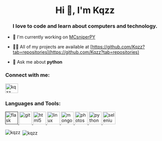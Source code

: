 <h1 align="center">Hi 👋, I'm Kqzz</h1>
<h3 align="center">I love to code and learn about computers and technology.</h3>

- 🔭 I'm currently working on [MCsniperPY](https://github.com/Kqzz/MCsniperPY)

- 👨‍💻 All of my projects are available at [https://github.com/Kqzz?tab=repositories](https://github.com/Kqzz?tab=repositories)

- 💬 Ask me about **python**

<p align="left">
<h3 align="left">Connect with me:</h3>
<a href="https://www.youtube.com/c/UCbuxrzqy-Xsbyx9Fq42oP_A" target="blank"><img align="center" src="https://cdn.jsdelivr.net/npm/simple-icons@3.0.1/icons/youtube.svg" alt="kqzz" height="30" width="40" /></a>
</p>

<h3 align="left">Languages and Tools:</h3>
<p align="left"> <a href="" target="_blank"> <img src="https://www.vectorlogo.zone/logos/pocoo_flask/pocoo_flask-icon.svg" alt="flask" width="40" height="40"/> </a> <a href="https://git-scm.com/" target="_blank"> <img src="https://www.vectorlogo.zone/logos/git-scm/git-scm-icon.svg" alt="git" width="40" height="40"/> </a> <a href="https://www.w3.org/html/" target="_blank"> <img src="https://devicons.github.io/devicon/devicon.git/icons/html5/html5-original-wordmark.svg" alt="html5" width="40" height="40"/> </a> <a href="https://www.linux.org/" target="_blank"> <img src="https://devicons.github.io/devicon/devicon.git/icons/linux/linux-original.svg" alt="linux" width="40" height="40"/> </a> <a href="https://www.mongodb.com/" target="_blank"> <img src="https://devicons.github.io/devicon/devicon.git/icons/mongodb/mongodb-original-wordmark.svg" alt="mongodb" width="40" height="40"/> </a> <a href="https://www.photoshop.com/en" target="_blank"> <img src="https://devicons.github.io/devicon/devicon.git/icons/photoshop/photoshop-plain.svg" alt="photoshop" width="40" height="40"/> </a> <a href="https://www.python.org" target="_blank"> <img src="https://devicons.github.io/devicon/devicon.git/icons/python/python-original.svg" alt="python" width="40" height="40"/> </a> <a href="https://www.selenium.dev" target="_blank"> <img src="https://raw.githubusercontent.com/detain/svg-logos/780f25886640cef088af994181646db2f6b1a3f8/svg/selenium-logo.svg" alt="selenium" width="40" height="40"/> </a> </p>

<p><img align="left" src="https://github-readme-stats.vercel.app/api/top-langs/?username=kqzz&layout=compact" alt="kqzz" /></p>

<p>&nbsp;<img align="center" src="https://github-readme-stats.vercel.app/api?username=kqzz&show_icons=true" alt="kqzz" /></p>
